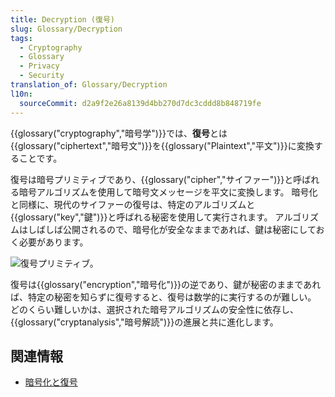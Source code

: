 ```yaml
---
title: Decryption (復号)
slug: Glossary/Decryption
tags:
  - Cryptography
  - Glossary
  - Privacy
  - Security
translation_of: Glossary/Decryption
l10n:
  sourceCommit: d2a9f2e26a8139d4bb270d7dc3cddd8b848719fe
---
```

{{glossary("cryptography","暗号学")}}では、**復号**とは{{glossary("ciphertext","暗号文")}}を{{glossary("Plaintext","平文")}}に変換することです。

復号は暗号プリミティブであり、{{glossary("cipher","サイファー")}}と呼ばれる暗号アルゴリズムを使用して暗号文メッセージを平文に変換します。 暗号化と同様に、現代のサイファーの復号は、特定のアルゴリズムと{{glossary("key","鍵")}}と呼ばれる秘密を使用して実行されます。 アルゴリズムはしばしば公開されるので、暗号化が安全なままであれば、鍵は秘密にしておく必要があります。

![復号プリミティブ。](decryption.png)

復号は{{glossary("encryption","暗号化")}}の逆であり、鍵が秘密のままであれば、特定の秘密を知らずに復号すると、復号は数学的に実行するのが難しい。 どのくらい難しいかは、選択された暗号アルゴリズムの安全性に依存し、{{glossary("cryptanalysis","暗号解読")}}の進展と共に進化します。

## 関連情報

- [暗号化と復号](/ja/docs/Encryption_and_Decryption)
